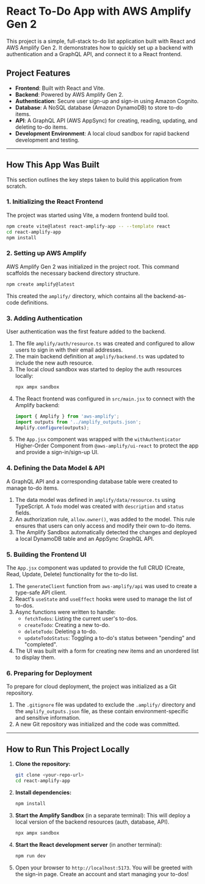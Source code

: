 # React To-Do App with AWS Amplify Gen 2

This project is a simple, full-stack to-do list application built with React and AWS Amplify Gen 2. It demonstrates how to quickly set up a backend with authentication and a GraphQL API, and connect it to a React frontend.

## Project Features

- **Frontend**: Built with React and Vite.
- **Backend**: Powered by AWS Amplify Gen 2.
- **Authentication**: Secure user sign-up and sign-in using Amazon Cognito.
- **Database**: A NoSQL database (Amazon DynamoDB) to store to-do items.
- **API**: A GraphQL API (AWS AppSync) for creating, reading, updating, and deleting to-do items.
- **Development Environment**: A local cloud sandbox for rapid backend development and testing.

---

## How This App Was Built

This section outlines the key steps taken to build this application from scratch.

### 1. Initializing the React Frontend

The project was started using Vite, a modern frontend build tool.

```bash
npm create vite@latest react-amplify-app -- --template react
cd react-amplify-app
npm install
```

### 2. Setting up AWS Amplify

AWS Amplify Gen 2 was initialized in the project root. This command scaffolds the necessary backend directory structure.

```bash
npm create amplify@latest
```

This created the `amplify/` directory, which contains all the backend-as-code definitions.

### 3. Adding Authentication

User authentication was the first feature added to the backend.

1.  The file `amplify/auth/resource.ts` was created and configured to allow users to sign in with their email addresses.
2.  The main backend definition at `amplify/backend.ts` was updated to include the new auth resource.
3.  The local cloud sandbox was started to deploy the auth resources locally:
    ```bash
    npx ampx sandbox
    ```
4.  The React frontend was configured in `src/main.jsx` to connect with the Amplify backend:
    ```javascript
    import { Amplify } from 'aws-amplify';
    import outputs from '../amplify_outputs.json';
    Amplify.configure(outputs);
    ```
5.  The `App.jsx` component was wrapped with the `withAuthenticator` Higher-Order Component from `@aws-amplify/ui-react` to protect the app and provide a sign-in/sign-up UI.

### 4. Defining the Data Model & API

A GraphQL API and a corresponding database table were created to manage to-do items.

1.  The data model was defined in `amplify/data/resource.ts` using TypeScript. A `Todo` model was created with `description` and `status` fields.
2.  An authorization rule, `allow.owner()`, was added to the model. This rule ensures that users can only access and modify their own to-do items.
3.  The Amplify Sandbox automatically detected the changes and deployed a local DynamoDB table and an AppSync GraphQL API.

### 5. Building the Frontend UI

The `App.jsx` component was updated to provide the full CRUD (Create, Read, Update, Delete) functionality for the to-do list.

1.  The `generateClient` function from `aws-amplify/api` was used to create a type-safe API client.
2.  React's `useState` and `useEffect` hooks were used to manage the list of to-dos.
3.  Async functions were written to handle:
    - `fetchTodos`: Listing the current user's to-dos.
    - `createTodo`: Creating a new to-do.
    - `deleteTodo`: Deleting a to-do.
    - `updateTodoStatus`: Toggling a to-do's status between "pending" and "completed".
4.  The UI was built with a form for creating new items and an unordered list to display them.

### 6. Preparing for Deployment

To prepare for cloud deployment, the project was initialized as a Git repository.

1.  The `.gitignore` file was updated to exclude the `.amplify/` directory and the `amplify_outputs.json` file, as these contain environment-specific and sensitive information.
2.  A new Git repository was initialized and the code was committed.

---

## How to Run This Project Locally

1.  **Clone the repository:**

    ```bash
    git clone <your-repo-url>
    cd react-amplify-app
    ```

2.  **Install dependencies:**

    ```bash
    npm install
    ```

3.  **Start the Amplify Sandbox** (in a separate terminal):
    This will deploy a local version of the backend resources (auth, database, API).

    ```bash
    npx ampx sandbox
    ```

4.  **Start the React development server** (in another terminal):

    ```bash
    npm run dev
    ```

5.  Open your browser to `http://localhost:5173`. You will be greeted with the sign-in page. Create an account and start managing your to-dos!
